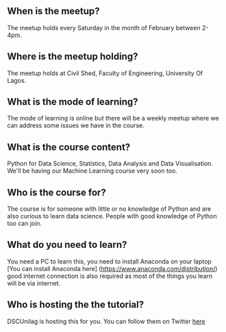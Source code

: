 ## When is the meetup?
  The meetup holds every Saturday in the month of February between 2-4pm.
## Where is the meetup holding? 
  The meetup holds at Civil Shed, Faculty of Engineering, University Of Lagos.
## What is the mode of learning? 
  The mode of learning is online but there will be a weekly meetup where we can address some issues we have in the course.
## What is the course content?
  Python for Data Science, Statistics, Data Analysis and Data Visualisation. We'll be having our Machine Learning course very
  soon too.
## Who is the course for?
  The course is for someone with little or no knowledge of Python and are also curious to learn data science. People with good
  knowledge of Python too can join.
## What do you need to learn?
  You need a PC to learn this, you need to install Anaconda on your laptop [You can install Anaconda here]
  (https://www.anaconda.com/distribution/) good internet connection is also required as most of the things you learn will be via internet.
## Who is hosting the the tutorial?
  DSCUnilag is hosting this for you. You can follow them on Twitter [here](https://twitter.com/DSCUnilag)
